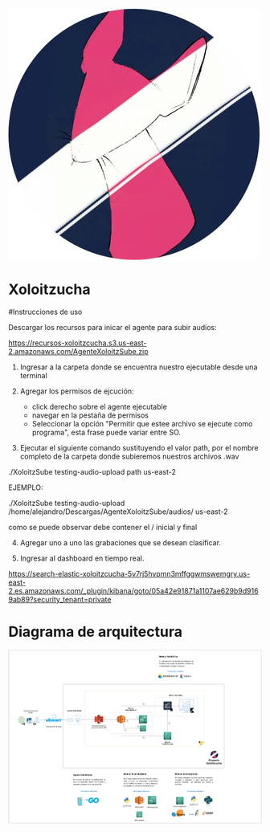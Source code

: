 ![imagen](https://github.com/AlejandroAl/Xoloitzucha/blob/main/xoloitzcucha-logo.jpg)


# Xoloitzucha


#Instrucciones de uso 

Descargar los recursos para inicar el agente para subir audios:

https://recursos-xoloitzcucha.s3.us-east-2.amazonaws.com/AgenteXoloitzSube.zip

1. Ingresar a la carpeta donde se encuentra nuestro ejecutable desde una terminal

2. Agregar los permisos de ejcución: 

   * click derecho sobre el agente ejecutable
   * navegar en la pestaña de permisos
   * Seleccionar la opción "Permitir que estee archivo se ejecute como programa", esta frase puede variar entre SO.

3. Ejecutar el siguiente comando sustituyendo el valor path, por el nombre completo de la carpeta donde subieremos nuestros archivos .wav

./XoloitzSube  testing-audio-upload path us-east-2

EJEMPLO:

./XoloitzSube  testing-audio-upload /home/alejandro/Descargas/AgenteXoloitzSube/audios/ us-east-2

como se puede observar debe contener el / inicial y final

4. Agregar uno a uno las grabaciones que se desean clasificar.

5. Ingresar al dashboard en tiempo real.

https://search-elastic-xoloitzcucha-5v7rj5hvpmn3mffggwmswemgry.us-east-2.es.amazonaws.com/_plugin/kibana/goto/05a42e91871a1107ae629b9d9169ab89?security_tenant=private


# Diagrama de arquitectura
![imagen](https://github.com/AlejandroAl/Xoloitzucha/blob/main/DiagramaArquitecturaXoloitzcucha.jpg)
